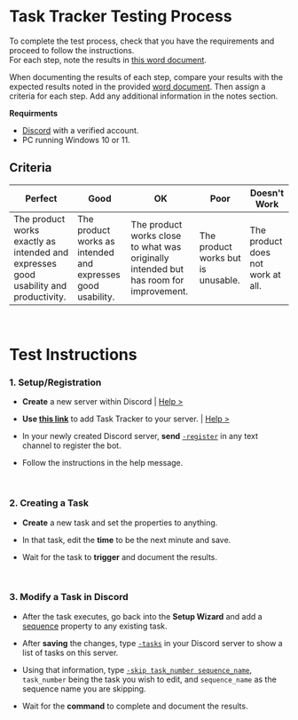 # Task Tracker Testing Process

To complete the test process, check that you have the requirements and proceed to follow the instructions.<br>
For each step, note the results in [this word document](https://github.com/ArchLeaders/TaskTracker/raw/master/docs/res/TaskTrackerTestingProcess.docx).

When documenting the results of each step, compare your results with the expected results noted in the provided [word document](https://github.com/ArchLeaders/TaskTracker/raw/master/docs/res/TaskTrackerTestingProcess.docx). Then assign a criteria for each step.
Add any additional information in the notes section.

**Requirments<br>**

- [Discord](https://discord.com) with a verified account.
- PC running Windows 10 or 11.

## Criteria

| Perfect | Good | OK | Poor | Doesn't Work |
| ------- | ---- | -- | ---- | ------------ |
| The product works exactly as intended and expresses good usability and productivity. | The product works as intended and expresses good usability. | The product works close to what was originally intended but has room for improvement. | The product works but is unusable. | The product does not work at all. |

<br>

# Test Instructions

### 1. Setup/Registration

- **Create** a new server within Discord | [Help >](https://user-images.githubusercontent.com/80713508/171991196-67e71963-f645-4047-b02d-29bc1bbd84d5.png)

- **Use [this link](https://discord.com/api/oauth2/authorize?client_id=935398186258939944&permissions=8&scope=bot)** to add Task Tracker to your server. | [Help >](https://user-images.githubusercontent.com/80713508/171992223-3ebb7e3e-e63d-4727-bde7-67a9336dc62d.png)

- In your newly created Discord server, **send** [`-register`](https://user-images.githubusercontent.com/80713508/171992200-f8ed0b08-1734-4540-a091-da3763209dc9.png) in any text channel to register the bot.

- Follow the instructions in the help message.

<br>

### 2. Creating a Task

- **Create** a new task and set the properties to anything.

- In that task, edit the **time** to be the next minute and save.

- Wait for the task to **trigger** and document the results.

<br>

### 3. Modify a Task in Discord

- After the task executes, go back into the **Setup Wizard** and add a [sequence]() property to any existing task.

- After **saving** the changes, type [`-tasks`]() in your Discord server to show a list of tasks on this server.

- Using that information, type [`-skip task_number sequence_name`](), `task_number` being the task you wish to edit, and `sequence_name` as the sequence name you are skipping.

- Wait for the **command** to complete and document the results.
